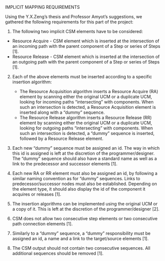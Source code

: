 IMPLICIT MAPPING REQUIREMENTS

Using the Y.X.Zeng’s thesis and Professor Amyot’s suggestions, we gathered the following requirements for this part of the project:

1. The following two implicit CSM elements have to be considered:

  -  Resource Acquire - CSM element which is inserted at the intersection of an incoming path with the parent component of a Step or series of Steps [1].
  -  Resource Release - CSM element which is inserted at the intersection of an outgoing path with the parent component of a Step or series of Steps [1]. 

2. Each of the above elements must be inserted according to a specific insertion algorithm:

    - The Resource Acquisition algorithm inserts a Resource Acquire (RA) element by scanning either the original UCM or a duplicate UCM, looking for incoming paths “intersecting” with components. When such an intersection is detected, a Resource Acquisition element is inserted along with a “dummy” sequence.
    - The Resource Release algorithm inserts a Resource Release (RR) element by scanning either the original UCM or a duplicate UCM, looking for outgoing paths “intersecting” with components. When such an intersection is detected, a “dummy” sequence is inserted, followed by a Resource Release element. 

3. Each new “dummy” sequence must be assigned an id. The way in which this id is assigned is left at the discretion of the programmer/designer. The “dummy” sequence should also have a standard name as well as a link to the predecessor and successor elements [1].

4. Each new RA or RR element must also be assigned an id, by following a similar naming convention as for “dummy” sequences. Links to predecessor/successor nodes must also be established. Depending on the element type, it should also display the id of the component it acquires or releases [1].

5. The insertion algorithms can be implemented using the original UCM or a copy of it. This is left at the discretion of the programmer/designer [2].

6. CSM does not allow two consecutive step elements or two consecutive path connection elements [1].

7. Similarly to a “dummy” sequence, a “dummy” responsibility must be assigned an id, a name and a link to the target/source elements [1].

8. The CSM output should not contain two consecutive sequences. All additional sequences should be removed [1]. 